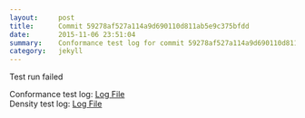 ```yaml
---
layout:     post
title:      Commit 59278af527a114a9d690110d811ab5e9c375bfdd
date:       2015-11-06 23:51:04
summary:    Conformance test log for commit 59278af527a114a9d690110d811ab5e9c375bfdd.
category:   jekyll
---
```


Test run failed

Conformance test log: [Log File](http://s3-us-west-2.amazonaws.com/kraken-e2e-logs/conformance/kraken_59278af527a114a9d690110d811ab5e9c375bfdd_conformance.log)   
Density test log: [Log File](http://s3-us-west-2.amazonaws.com/kraken-e2e-logs/conformance/kraken_59278af527a114a9d690110d811ab5e9c375bfdd_density.log)    

